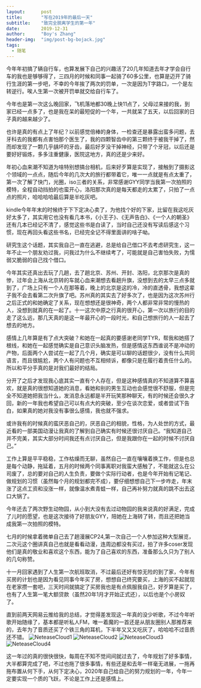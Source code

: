 ```yaml
---
layout:      post
title:       "写在2019年的最后一天"
subtitle:    "致完全脱离学生的第一年"
date:        2019-12-31
author:      "Boy's Zhang"
header-img:  "img/post-bg-bojack.jpg"
tags:
  - 随笔
---
```



今年年初搞了辆自行车，也算发展下自己的兴趣活了20几年知道去年才学会自行车的我也是够够得了，三四月的时候和同事一起骑了60多公里，也算是迈开了骑行生涯的第一步吧，不幸的今年挨了两次的罚单，一次是因为T字路口，一个是左转逆行。唉人生第一次被开罚单就交给自行车了。


今年也是第一次这么晚回家，飞机落地都30晚上快11点了，父母过来接的我，到家已经一点多了，也是我在呆的最短促的一个年，一共就呆了五天，以后回家的日子真的越来越少了。

也许是真的有点上了年纪？以前感觉倍棒的身体，一检查还是暴露出蛮多问题，去牙科去的我都有点害怕那个医生了，我的四颗智齿中的第三颗终于被我干掉了，然而却发现了一颗几乎龋坏的牙齿，最后好歹没干掉神经，只带了个牙冠，以后还是要好好锻炼，多多注重健康，医院这地方，真的还是少来好。


年初心血来潮不知道为啥特别想搞台相机，后来好歹算是实现了，接触到了摄影这个领域的一点点，随后今年的几次大的旅行都带着它，唯一一点就是有点太重了，第一次了解了快门，光圈，iso三者的关系，非常感谢GYY同学当我第一次拍照的模特，全程自动挡拍的也蛮开心，洛阳那次真的是每天都走的太累了，只拍了一点点的照片，哈哈哈哈最后算是半吃灰吧。

kindle今年年末的时候终于下下定决心卖了，为他找个好的下家，比留在我这吃灰好太多了，其实用它也没有看几本书，《小王子》、《无声告白》、《一个人的朝圣》还有几本已经记不清了，感觉这些书是白读了，当时自己还没有写读后感这个习惯，现在再回头看这些书名，已经完全记不得里面讲的啥子呦。

研究生这个话题，其实我自己一直在逃避，总是给自己借口不去考虑研究生，这一年不止一个朋友劝过我，问我过为什么不继续考了，可能就是自己害怕失败，为懦弱又脆弱的自己找个借口。


今年其实还真出去玩了几趟，去了趟北京、苏州、开封、洛阳，北京那次是真的惨，过年会上海从北京转的车就心血来潮想去看趟升旗，没想到去的太早三点多就到了，广场上只有一个人在那等着，晚上的北京是这的冷，冷的直透骨，我想这辈子我不会去看第二次升旗了吧。苏州真的其实去了好多次了，也是因为这次苏州行之后正式的和她确定了关系，现在想想还是很神奇，两个人都非常非常的慢热的人，没想到就真的在一起了。十一这次中原之行真的很开心，第一次以旅行的目的走了这么远，那几天真的是这一年最开心的一段时光，和自己想旅行的人一起去了想去的地方。



感情上几年算是有了点大突破？和她在一起真的要感谢老同学TYR，帮我和她搭了根线，和她在一起感觉确实是自己意识头脑发热，但是感情这东西谁说不是冲动的产物，后面两个人尝试在一起了几个月，确实是可以聊的话题很少，没有什么共同语言，而且很尴尬，两个人有问题也不互相倾诉，都像只是在履行着责任什么的。所以和平分手真的是对我们最好的结局。


分开了之后才发现我心底其实一直有个人存在，但是这种感情真的不知道算不算喜欢，就是真的很想知道她的消息，看她和别的男生互动也会感觉很不舒服，但是完全不知道她把我当什么，发消息永远都是半开玩笑那种聊天，有的时候还会很久才回，新的一年我也希望自己可以有点大的突破，至少在谈次恋爱，或者尝试下告白，如果真的她对我没有事很么感情，我也就不强求。


或许我有的时候真的蛮厌恶自己的，厌恶自己的相貌，性格，为人处世的方式，最近看的一部美国动漫让我真的了解到自己确实有时候还很讨厌自己。“我知道自己并不完美，其实大部分时间我还有点讨厌自己，但是我跟你在一起的时候不讨厌自己。”








工作上算是平平稳稳，工作枯燥而无聊，虽然自己一直在嚷嚷着换工作，但是也总是每个动静，拖延着，五月的时候两个同事离职对我蛮大感触了，不能就这么在公司废了，总的要对自己的人生负责，要做个实际行动者，也是今年开始有记笔记、做规划的习惯（虽然每个月的规划都完不成），要仔细想想自己下一步咋走，年末涨了这点工资和没涨一样，就像温水煮青蛙一样，自己再补努力就真的跳不出去这口大锅了。

今年还去了两次野生动物园，从小到大没有去过动物园的我来说真的好满足，完成了儿时的愿望，也是这次接待了好朋友GYY，陪她在上海转了转，而且还把她当成我第一次拍照的模特。

七月的时候拿着微单自己去了趟漫展CP24,第一次自己一个人参加这种大型展览，二次元这个圈讲真自己也就是看看动漫，连周边都没有买过，拍了许多coser发现他们是真的敬业和喜欢这个东西，能为了自己喜欢的东西，准备那么久只为了别人的几句称赞。


十一月回家遇到了人生第一次航班取消，不过最后还好有惊无险的到了家，今年有买房的计划也是因为看见同事今年买了房，想想自己终究要买，上海的买不起就现在老家攒一套吧，三天时间就搞定了买房我也是有点佩服我自己，好歹算是买了，也有了人生第一笔大额贷款（虽然20年1月才开始正式还），以后也是个小房奴了。

直到前两天网易云推给我的总结，才觉得差发现这一年真的没少听歌，不过今年听歌开始随缘了，基本都是听私人FM，唯一着魔的一首还是从朋友圈别人那推荐来的，去年为了音质还买了个铁三角的耳机，下半年又又又吃灰了，哈哈哈不过音质还不错。
![NeteaseCloud1](/img/in-post/2019-12-31-years-summury/NeteaseCloud1.jpg)
![NeteaseCloud2](/img/in-post/2019-12-31-years-summury/NeteaseCloud2.jpg)
![NeteaseCloud3](/img/in-post/2019-12-31-years-summury/NeteaseCloud3.jpg)
![NeteaseCloud4](/img/in-post/2019-12-31-years-summury/NeteaseCloud4.jpg)

这一年过的真的很快很快，每周在不知不觉间间就过去了，今年规划了好多事情，大半都算完成了吧，不过也拖了很多事情，有些还是和去年一样毫无进展，一拖再拖布置从何下手，从何下定决心，2020年自己给自己的努力规划的一年，今年一定要实现一个质的飞跃，不论是工作上还是感情上。
